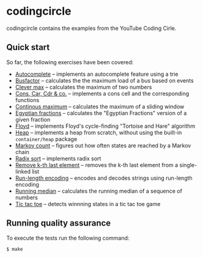 # codingcircle

codingcircle contains the examples from the YouTube Coding Cirle.

## Quick start

So far, the following exercises have been covered:

- [Autocomplete](./autocomplete/) – implements an autocomplete feature using a trie
- [Busfactor](./busfactor/) – calculates the the maximum load of a bus based on events
- [Clever max](./clevermax/) – calculates the maximum of two numbers
- [Cons, Car, Cdr & co.](./cons) – implements a cons cell and the corresponding functions
- [Continous maximum](./continuousmax/) – calculates the maximum of a sliding window
- [Egyptian fractions](./egyptianfractions/) – calculates the "Egyptian Fractions" version of a given fraction
- [Floyd](./floyd/) – implements Floyd's cycle-finding "Tortoise and Hare" algorithm
- [Heap](./heap/) – implements a heap from scratch, without using the built-in `container/heap` package
- [Markov count](./markovcount/) – figures out how often states are reached by a Markov chain
- [Radix sort](./radixsort/) – implements radix sort
- [Remove k-th last element](./removekthlastelement/) – removes the k-th last element from a single-linked list
- [Run-length encoding](./runlengthencoding/) – encodes and decodes strings using run-length encoding
- [Running median](./runningmedian/) – calculates the running median of a sequence of numbers
- [Tic tac toe](./tictactoe/) – detects winnning states in a tic tac toe game

## Running quality assurance

To execute the tests run the following command:

```shell
$ make
```

